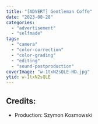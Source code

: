 ```yaml
---
title: "[ADVERT] Gentleman Coffe"
date: "2023-08-28"
categories:
  - "advertisement"
  - "selfmade"
tags:
  - "camera"
  - "color-correction"
  - "color-grading"
  - "editing"
  - "sound-postproduction"
coverImage: "w-1txN2sQLE-HD.jpg"
ytid: w-1txN2sQLE
---
```

## Credits:

- Production: Szymon Kosmowski
